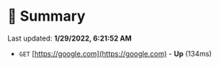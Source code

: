 # 📖 Summary
Last updated: **1/29/2022, 6:21:52 AM**

- `GET` [https://google.com](https://google.com) - **Up** (134ms)
